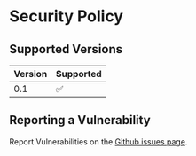 # Security Policy

## Supported Versions

| Version | Supported          |
| ------- | ------------------ |
| 0.1     | :white_check_mark: |

## Reporting a Vulnerability

Report Vulnerabilities on the [Github issues page](https://github.com/mayankpatibandla/Desktop-Icons-Fix/issues).
